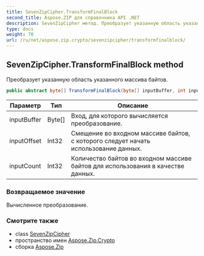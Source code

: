 ```yaml
---
title: SevenZipCipher.TransformFinalBlock
second_title: Aspose.ZIP для справочника API .NET
description: SevenZipCipher метод. Преобразует указанную область указанного массива байтов.
type: docs
weight: 70
url: /ru/net/aspose.zip.crypto/sevenzipcipher/transformfinalblock/
---
```

## SevenZipCipher.TransformFinalBlock method

Преобразует указанную область указанного массива байтов.

```csharp
public abstract byte[] TransformFinalBlock(byte[] inputBuffer, int inputOffset, int inputCount)
```

| Параметр | Тип | Описание |
| --- | --- | --- |
| inputBuffer | Byte[] | Вход, для которого вычисляется преобразование. |
| inputOffset | Int32 | Смещение во входном массиве байтов, с которого следует начать использование данных. |
| inputCount | Int32 | Количество байтов во входном массиве байтов для использования в качестве данных. |

### Возвращаемое значение

Вычисленное преобразование.

### Смотрите также

* class [SevenZipCipher](../)
* пространство имен [Aspose.Zip.Crypto](../../sevenzipcipher/)
* сборка [Aspose.Zip](../../../)


